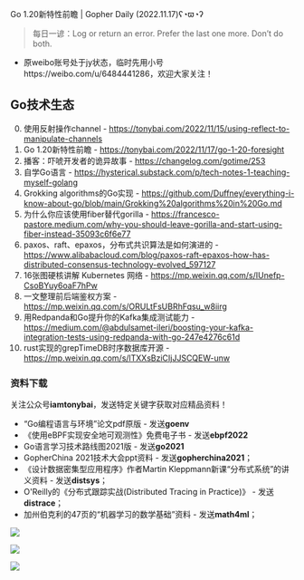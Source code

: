 Go 1.20新特性前瞻 | Gopher Daily (2022.11.17)ʕ◔ϖ◔ʔ

>每日一谚：Log or return an error. Prefer the last one more. Don’t do both.

- 原weibo账号处于jy状态，临时先用小号https://weibo.com/u/6484441286，欢迎大家关注！

## Go技术生态

0. 使用反射操作channel - https://tonybai.com/2022/11/15/using-reflect-to-manipulate-channels
1. Go 1.20新特性前瞻 - https://tonybai.com/2022/11/17/go-1-20-foresight 
2. 播客：吓唬开发者的诡异故事 - https://changelog.com/gotime/253
3. 自学Go语言 - https://hysterical.substack.com/p/tech-notes-1-teaching-myself-golang
4. Grokking algorithms的Go实现 - https://github.com/Duffney/everything-i-know-about-go/blob/main/Grokking%20algorithms%20in%20Go.md
5. 为什么你应该使用fiber替代gorilla - https://francesco-pastore.medium.com/why-you-should-leave-gorilla-and-start-using-fiber-instead-35093c6f6e77
6. paxos、raft、epaxos，分布式共识算法是如何演进的 - https://www.alibabacloud.com/blog/paxos-raft-epaxos-how-has-distributed-consensus-technology-evolved_597127
7. 16张图硬核讲解 Kubernetes 网络 - https://mp.weixin.qq.com/s/IUnefp-CsoBYuy6oaF7hPw 
8. 一文整理前后端鉴权方案 - https://mp.weixin.qq.com/s/ORULtFsUBRhFqsu_w8iirg
9. 用Redpanda和Go提升你的Kafka集成测试能力 - https://medium.com/@abdulsamet-ileri/boosting-your-kafka-integration-tests-using-redpanda-with-go-247e4276c61d
10. rust实现的grepTimeDB时序数据库开源 - https://mp.weixin.qq.com/s/lTXXsBziCIjJJSCQEW-unw


### 资料下载

关注公众号**iamtonybai**，发送特定关键字获取对应精品资料！

* “Go编程语言与环境”论文pdf原版 - 发送**goenv**
* 《使用eBPF实现安全地可观测性》免费电子书 - 发送**ebpf2022**
* Go语言学习技术路线图2021版 - 发送**go2021**
* GopherChina 2021技术大会ppt资料 - 发送**gopherchina2021**；
* 《设计数据密集型应用程序》作者Martin Kleppmann新课“分布式系统”的讲义资料 - 发送**distsys**；
* O'Reilly的《分布式跟踪实战(Distributed Tracing in Practice)》 - 发送**distrace**；
* 加州伯克利的47页的“机器学习的数学基础”资料 - 发送**math4ml**；

![](https://mmbiz.qpic.cn/mmbiz_png/cH6WzfQ94mb54jsFJZ3Knmz8obUsf3PBShthmdSw5E01TcYmUReGkj0BWpxHak1HlnlzHvLmKax53YSGr7aNlA/0?wx_fmt=png)

![](https://mmbiz.qpic.cn/mmbiz_png/cH6WzfQ94mZsOgPXTXZgWiaE03ib9r9WFJXC6xJCA5Y6VSesOZqlGxYfODibvR7UPGxiaM7SZZNQZkRtggPXEfBdwQ/0?wx_fmt=png)

![](https://mmbiz.qpic.cn/mmbiz_png/cH6WzfQ94mb54jsFJZ3Knmz8obUsf3PBrSoqeMvoWCticN2cpU64fJ0FYQdXJhP7ia7WRh8628uOAsQYeE2NibRRw/0?wx_fmt=png)

